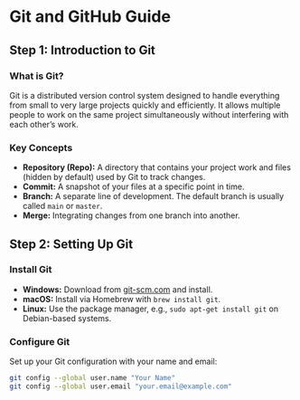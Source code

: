 # Git and GitHub Guide

## Step 1: Introduction to Git

### What is Git?

Git is a distributed version control system designed to handle everything 
from small to very large projects quickly and efficiently. It allows multiple
people to work on the same project simultaneously without interfering with each other’s work.

### Key Concepts

- **Repository (Repo):** A directory that contains your project work and files (hidden by default) used by Git to track changes.
- **Commit:** A snapshot of your files at a specific point in time.
- **Branch:** A separate line of development. The default branch is usually called `main` or `master`.
- **Merge:** Integrating changes from one branch into another.

## Step 2: Setting Up Git

### Install Git

- **Windows:** Download from [git-scm.com](https://git-scm.com) and install.
- **macOS:** Install via Homebrew with `brew install git`.
- **Linux:** Use the package manager, e.g., `sudo apt-get install git` on Debian-based systems.

### Configure Git

Set up your Git configuration with your name and email:

```bash
git config --global user.name "Your Name"
git config --global user.email "your.email@example.com"
